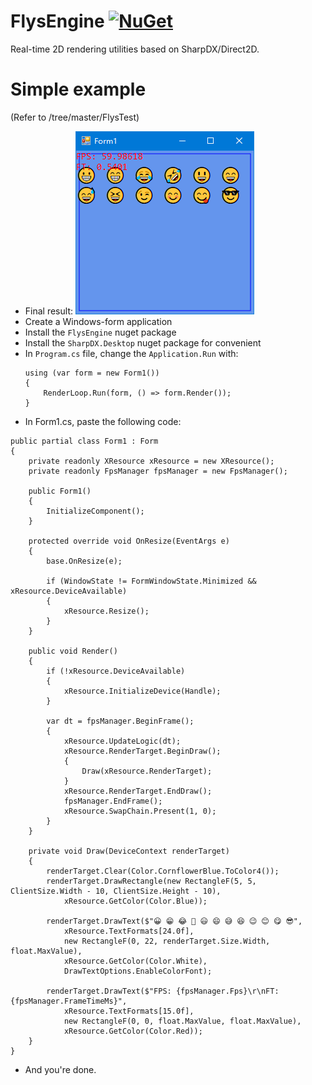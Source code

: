 # FlysEngine [![NuGet](https://img.shields.io/badge/nuget-0.1.4-blue.svg)](https://www.nuget.org/packages/FlysEngine/)
Real-time 2D rendering utilities based on SharpDX/Direct2D.

# Simple example
(Refer to /tree/master/FlysTest)
* Final result:
  ![Final Result](FlysTest/FlysTest.png)
* Create a Windows-form application
* Install the `FlysEngine` nuget package
* Install the `SharpDX.Desktop` nuget package for convenient
* In `Program.cs` file, change the `Application.Run` with: 
  ```
  using (var form = new Form1())
  {
      RenderLoop.Run(form, () => form.Render());
  }
  ```
* In Form1.cs, paste the following code:
```
public partial class Form1 : Form
{
    private readonly XResource xResource = new XResource();
    private readonly FpsManager fpsManager = new FpsManager();

    public Form1()
    {
        InitializeComponent();
    }

    protected override void OnResize(EventArgs e)
    {
        base.OnResize(e);

        if (WindowState != FormWindowState.Minimized && xResource.DeviceAvailable)
        {
            xResource.Resize();
        }
    }

    public void Render()
    {
        if (!xResource.DeviceAvailable)
        {
            xResource.InitializeDevice(Handle);
        }

        var dt = fpsManager.BeginFrame();
        {
            xResource.UpdateLogic(dt);
            xResource.RenderTarget.BeginDraw();
            {
                Draw(xResource.RenderTarget);
            }
            xResource.RenderTarget.EndDraw();
            fpsManager.EndFrame();
            xResource.SwapChain.Present(1, 0);
        }
    }

    private void Draw(DeviceContext renderTarget)
    {
        renderTarget.Clear(Color.CornflowerBlue.ToColor4());
        renderTarget.DrawRectangle(new RectangleF(5, 5, ClientSize.Width - 10, ClientSize.Height - 10),
            xResource.GetColor(Color.Blue));

        renderTarget.DrawText($"😀 😁 😂 🤣 😃 😄 😅 😆 😉 😊 😋 😎",
            xResource.TextFormats[24.0f],
            new RectangleF(0, 22, renderTarget.Size.Width, float.MaxValue),
            xResource.GetColor(Color.White), 
            DrawTextOptions.EnableColorFont);

        renderTarget.DrawText($"FPS: {fpsManager.Fps}\r\nFT: {fpsManager.FrameTimeMs}",
            xResource.TextFormats[15.0f],
            new RectangleF(0, 0, float.MaxValue, float.MaxValue),
            xResource.GetColor(Color.Red));
    }
}
```
* And you're done.
